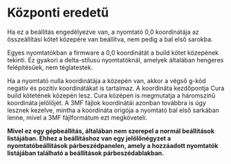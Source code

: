# Központi eredetű

Ha ez a beállítás engedélyezve van, a nyomtató 0,0 koordinátája az összeállítási kötet közepére van beállítva, nem pedig a bal első sarokba.

Egyes nyomtatókban a firmware a 0,0 koordinátát a build kötet közepének tekinti. Ez gyakori a delta-stílusú nyomtatóknál, amelyek általában hengeres felépítésűek, nem téglatestek.

Ha a nyomtató nulla koordinátája a közepén van, akkor a végső g-kód negatív és pozitív koordinátákat is tartalmaz. A koordináta kezdőpontja Cura build kötetének közepén lesz. Cura középen is megmutatja a háromszínű koordináta jelölőjét. A 3MF fájlok koordinátái azonban továbbra is úgy lesznek kezelve, mintha a koordináta origója a nyomtató bal első sarkában lenne, mivel a 3MF fájlformátum ezt megköveteli.

**Mivel ez egy gépbeállítás, általában nem szerepel a normál beállítások listájában. Ehhez a beállításhoz van egy jelölőnégyzet a nyomtatóbeállítások párbeszédpanelen, amely a hozzáadott nyomtatók listájában található a beállítások párbeszédablakban.**
